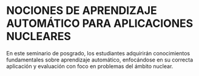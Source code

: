 # NOCIONES DE APRENDIZAJE AUTOMÁTICO PARA APLICACIONES NUCLEARES
En este seminario de posgrado, los estudiantes adquirirán conocimientos fundamentales sobre aprendizaje automático, enfocándose en su correcta aplicación y evaluación con foco en problemas del ámbito nuclear. 
